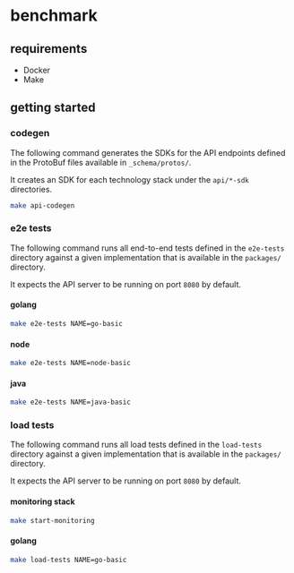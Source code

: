 # benchmark

## requirements

- Docker
- Make

## getting started

### codegen

The following command generates the SDKs for the API 
endpoints defined in the ProtoBuf files available in `_schema/protos/`.

It creates an SDK for each technology stack under the `api/*-sdk` directories.

```bash
make api-codegen
```

### e2e tests

The following command runs all end-to-end tests defined in the `e2e-tests` directory against a given implementation that is available in the `packages/` directory.

It expects the API server to be running on port `8080` by default.

#### golang

```bash
make e2e-tests NAME=go-basic
```

#### node

```bash
make e2e-tests NAME=node-basic
```

#### java

```bash
make e2e-tests NAME=java-basic
```

### load tests

The following command runs all load tests defined in the `load-tests` directory against a given implementation that is available in the `packages/` directory.

It expects the API server to be running on port `8080` by default.

#### monitoring stack

```bash
make start-monitoring
```

#### golang

```bash
make load-tests NAME=go-basic
```